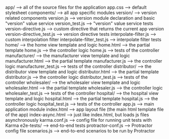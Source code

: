 app/                    --> all of the source files for the application
  app.css               --> default stylesheet
  components/           --> all app specific modules
    version/              --> version related components
      version.js                 --> version module declaration and basic "version" value service
      version_test.js            --> "version" value service tests
      version-directive.js       --> custom directive that returns the current app version
      version-directive_test.js  --> version directive tests
      interpolate-filter.js      --> custom interpolation filter
      interpolate-filter_test.js --> interpolate filter tests
    home/                --> the home view template and logic
    home.html            --> the partial template
    home.js              --> the controller logic
    home.js         --> tests of the controller
  manufacturer/                --> the manufacturer view template and logic
    manufacturer.html            --> the partial template
    manufacturer.js              --> the controller logic
    manufacturer_test.js         --> tests of the controller
  distributor/                --> the distributor view template and logic
    distributor.html            --> the partial template
    distributor.js              --> the controller logic
    distributor_test.js         --> tests of the controller
  wholesaler/                --> the wholesaler view template and logic
    wholesaler.html            --> the partial template
    wholesaler.js              --> the controller logic
    wholesaler_test.js         --> tests of the controller
  hospital/                --> the hospital view template and logic
    hospital.html            --> the partial template
    hospital.js              --> the controller logic
    hospital_test.js         --> tests of the controller
  app.js                --> main application module
  index.html            --> app layout file (the main html template file of the app)
  index-async.html      --> just like index.html, but loads js files asynchronously
karma.conf.js         --> config file for running unit tests with Karma
e2e-tests/            --> end-to-end tests
  protractor-conf.js    --> Protractor config file
  scenarios.js          --> end-to-end scenarios to be run by Protractor